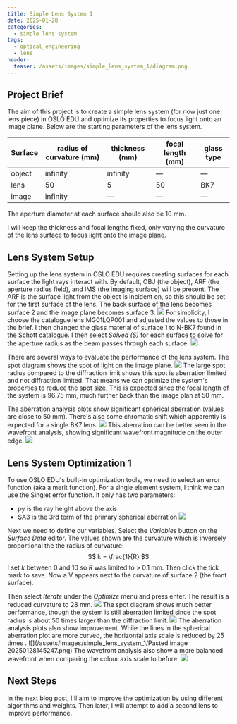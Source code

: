 ```yaml
---
title: Simple Lens System 1
date: 2025-01-28
categories:
  - simple lens system
tags:
  - optical_engineering
  - lens
header:
  teaser: /assets/images/simple_lens_system_1/diagram.png
---
```

## Project Brief
The aim of this project is to create a simple lens system (for now just one lens piece) in OSLO EDU and optimize its properties to focus light onto an image plane. Below are the starting parameters of the lens system.

| Surface | radius of curvature (mm) | thickness (mm) | focal length (mm) | glass type |
| ------- | ------------------------ | -------------- | ----------------- | ---------- |
| object  | infinity                 | infinity       | —                 | —          |
| lens    | 50                       | 5              | 50                | BK7        |
| image   | infinity                 | —              | —                 | —          |

The aperture diameter at each surface should also be 10 mm.

I will keep the thickness and focal lengths fixed, only varying the curvature of the lens surface to focus light onto the image plane.


## Lens System Setup
Setting up the lens system in OSLO EDU requires creating surfaces for each surface the light rays interact with. By default, OBJ (the object), ARF (the aperture radius field), and IMS (the imaging surface) will be present. The ARF is the surface light from the object is incident on, so this should be set for the first surface of the lens. The back surface of the lens becomes surface 2 and the image plane becomes surface 3.
![](/assets/images/simple_lens_system_1/diagram.png)
For simplicity, I choose the catalogue lens MG01LQP001 and adjusted the values to those in the brief. I then changed the glass material of surface 1 to N-BK7 found in the Schott catalogue. I then select _Solved (S)_ for each surface to solve for the aperture radius as the beam passes through each surface. 
![](/assets/images/simple_lens_system_1/20250128142754.png)

There are several ways to evaluate the performance of the lens system. The spot diagram shows the spot of light on the image plane.
![](/assets/images/simple_lens_system_1/20250128142929.png)
The large spot radius compared to the diffraction limit shows this spot is aberration limited and not diffraction limited. That means we can optimize the system's properties to reduce the spot size. This is expected since the focal length of the system is 96.75 mm, much further back than the image plan at 50 mm.

The aberration analysis plots show significant spherical aberration (values are close to 50 mm). There's also some chromatic shift which apparently is expected for a single BK7 lens.
![](/assets/images/simple_lens_system_1/20250128143336.png)
This aberration can be better seen in the wavefront analysis, showing significant wavefront magnitude on the outer edge.
![](/assets/images/simple_lens_system_1/20250128143423.png)


## Lens System Optimization 1
To use OSLO EDU's built-in optimization tools, we need to select an error function (aka a merit function). For a single  element system, I think we can use the Singlet error function. It only has two parameters:
- py is the ray height above the axis
- SA3 is the 3rd term of the primary spherical aberration
![](/assets/images/simple_lens_system_1/20250128144025.png)

Next we need to define our variables. Select the _Variables_ button on the _Surface Data_ editor. The values shown are the curvature which is inversely proportional the the radius of curvature:
$$ k = \frac{1}{R} $$
I set _k_ between 0 and 10 so _R_ was limited to > 0.1 mm. Then click the tick mark to save. Now a V appears next to the curvature of surface 2 (the front surface). 

Then select _Iterate_ under the _Optimize_ menu and press enter. The result is a reduced curvature to 28 mm.
![](/assets/images/simple_lens_system_1/20250128145036.png)
The spot diagram shows much better performance, though the system is still aberration limited since the spot radius is about 50 times larger than the diffraction limit.
![](/assets/images/simple_lens_system_1/20250128145122.png)
The aberration analysis plots also show improvement. While the lines in the spherical aberration plot are more curved, the horizontal axis scale is reduced by 25 times .
![](/assets/images/simple_lens_system_1/Pasted image 20250128145247.png)
The wavefront analysis also show a more balanced wavefront when comparing the colour axis scale to before.
![](/assets/images/simple_lens_system_1/20250128145415.png)

## Next Steps
In the next blog post, I'll aim to improve the optimization by using different algorithms and weights. Then later, I will attempt to add a second lens to improve performance.